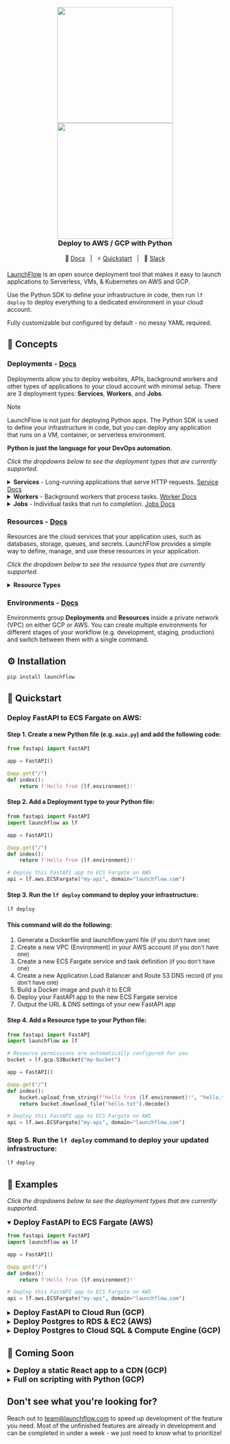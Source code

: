 <div align="center" style="display: flex; flex-direction: column; justify-content: center; margin-top: 16px; margin-bottom: 16px;">
    <a style="align-self: center" href="https://launchflow.com/#gh-dark-mode-only" target="_blank">
        <img  height="auto" width="270" src="https://storage.googleapis.com/launchflow-public-images/launchflow-logo-dark.png#gh-dark-mode-only">
    </a>
    <a style="align-self: center" href="https://launchflow.com/#gh-light-mode-only" target="_blank">
        <img  height="auto" width="270" src="https://storage.googleapis.com/launchflow-public-images/launchflow-logo-light.svg#gh-light-mode-only">
    </a>
    <div style="display: flex; align-content: center; gap: 4px; justify-content: center;   border-bottom: none;">
        <h3 style="margin-top: 0px; margin-bottom: 0px; border-bottom: none; text-align: start;">
            Deploy to AWS / GCP with Python
        </h3>
    </div>
</div>
<div style="text-align: center;" align="center">

📖 [Docs](https://docs.launchflow.com/) &nbsp; | &nbsp; ⚡ [Quickstart](https://docs.launchflow.com/docs/get-started) &nbsp; | &nbsp; 👋 [Slack](https://join.slack.com/t/launchflowusers/shared_invite/zt-27wlowsza-Uiu~8hlCGkvPINjmMiaaMQ)

</div>

[LaunchFlow](https://launchflow.com/) is an open source deployment tool that makes it easy to launch applications to Serverless, VMs, & Kubernetes on AWS and GCP.

Use the Python SDK to define your infrastructure in code, then run `lf deploy` to deploy everything to a dedicated environment in your cloud account.

Fully customizable but configured by default - no messy YAML required.

## 🧠 Concepts

### Deployments - [Docs](https://docs.launchflow.com/docs/concepts/deployments)

Deployments allow you to deploy websites, APIs, background workers and other types of applications to your cloud account with minimal setup. There are 3 deployment types: **Services**, **Workers**, and **Jobs**.

> [!NOTE]
> LaunchFlow is not just for deploying Python apps. The Python SDK is used to define your infrastructure in code, but you can deploy any application that runs on a VM, container, or serverless environment.
>
> <b>Python is just the language for your DevOps automation.</b>

_Click the dropdowns below to see the deployment types that are currently supported._
<details>
<summary>
<strong>Services</strong> - Long-running applications that serve HTTP requests.
<a href="https://docs.launchflow.com/docs/concepts/deployments#services">Service Docs</a>
</summary>

- Static Websites
  - [ ] (AWS) S3 Backend - coming soon
  - [ ] (GCP) GCS Backend - coming soon
- Serverless APIs
  - [ ] (AWS) Lambda Service - coming soon
  - [x] (GCP) Cloud Run Service - [Docs](https://docs.launchflow.com/docs/services/gcp/cloud-run)
- Auto-Scaling VMs
  - [x] (AWS) ECS Fargate Service - [Docs](https://docs.launchflow.com/docs/services/aws/ec2-fargate) 
  - [x] (GCP) Compute Engine Service - [Docs](https://docs.launchflow.com/docs/services/gcp/compute-engine)
- Kubernetes Clusters
  - [ ] (AWS) EKS - coming soon
  - [x] (GCP) GKE - [Docs](https://docs.launchflow.com/docs/services/gcp/gke)

</details>

<details>
<summary>
<strong>Workers</strong> - Background workers that process tasks.
<a href="https://docs.launchflow.com/docs/concepts/deployments#workers">Worker Docs</a>
</summary>

- Serverless Workers
  - [ ] (AWS) Lambda Worker - coming soon
  - [ ] (GCP) Cloud Run Worker - coming soon
- Auto-Scaling VMs
  - [ ] (AWS) EC2 Worker - coming soon
  - [ ] (GCP) Compute Engine Worker - coming soon
- Kubernetes Clusters
  - [ ] (AWS) EKS Worker - coming soon
  - [ ] (GCP) GKE Worker - coming soon

</details>


<details>
<summary>
<strong>Jobs</strong> - Individual tasks that run to completion.
<a href="https://docs.launchflow.com/docs/concepts/deployments#jobs">Jobs Docs</a>
</summary>

- Serverless Jobs
  - [ ] (AWS) Lambda Job - coming soon
  - [ ] (GCP) Cloud Run Job - coming soon
- Auto-Scaling VMs
  - [ ] (AWS) EC2 Job - coming soon
  - [ ] (GCP) Compute Engine Job - coming soon
- Kubernetes Clusters
  - [ ] (AWS) EKS Job - coming soon
  - [ ] (GCP) GKE Job - coming soon

</details>


### Resources - [Docs](https://docs.launchflow.com/docs/concepts/resources)

Resources are the cloud services that your application uses, such as databases, storage, queues, and secrets. LaunchFlow provides a simple way to define, manage, and use these resources in your application.

_Click the dropdown below to see the resource types that are currently supported._
<details>
<summary>
<strong>Resource Types</strong>
</summary>

  - Cloud Storage
    - [x] (AWS) S3 Bucket - [Docs](https://docs.launchflow.com/docs/resources/aws/s3-bucket)
    - [x] (GCP) GCS Bucket - [Docs](https://docs.launchflow.com/docs/resources/gcp/gcs-bucket)
  - Postgres
    - [x] (AWS) RDS Postgres - [Docs](https://docs.launchflow.com/docs/resources/aws/rds-postgres)
    - [x] (GCP) Cloud SQL Postgres - [Docs](https://docs.launchflow.com/docs/resources/gcp/cloud-sql-postgres)
  - Redis
    - [x] (AWS) ElastiCache Redis - [Docs](https://docs.launchflow.com/docs/resources/aws/elasticache-redis)
    - [x] (GCP) Memorystore Redis - [Docs](https://docs.launchflow.com/docs/resources/gcp/memorystore-redis)
  - Task Queues
    - [x] (AWS) SQS Queue - [Docs](https://docs.launchflow.com/docs/resources/aws/sqs-queue)
    - [x] (GCP) Pub/Sub - [Docs](https://docs.launchflow.com/docs/resources/gcp/pubsub-topic)
    - [x] (GCP) Cloud Tasks - [Docs](https://docs.launchflow.com/docs/resources/gcp/cloud-tasks-queue)
  - Secrets
    - [x] (AWS) Secrets Manager - [Docs](https://docs.launchflow.com/docs/resources/aws/secrets-manager)
    - [x] (GCP) Secret Manager - [Docs](https://docs.launchflow.com/docs/resources/gcp/secret-manager)
  - Custom Domains
    - [x] (AWS) Route 53 - [Docs](https://docs.launchflow.com/docs/resources/aws/route53-domain)
    - [x] (GCP) Custom Domain Mapping - [Docs](https://docs.launchflow.com/docs/resources/gcp/custom-domain-mapping)
  - Monitoring & Alerts
    - [ ] (AWS) CloudWatch - coming soon
    - [ ] (GCP) StackDriver - coming soon
  - Custom Terraform Resources - coming soon
  - Custom Pulumi Resources - coming soon

</details>

### Environments - [Docs](https://docs.launchflow.com/docs/concepts/environments)

Environments group **Deployments** and **Resources** inside a private network (VPC) on either GCP or AWS. You can create multiple environments for different stages of your workflow (e.g. development, staging, production) and switch between them with a single command.

</details>

## ⚙️ Installation

```bash
pip install launchflow
```

## 🚀 Quickstart

### Deploy FastAPI to ECS Fargate on AWS:

#### Step 1. Create a new Python file (e.g. `main.py`) and add the following code:

```python
from fastapi import FastAPI

app = FastAPI()

@app.get("/")
def index():
    return f'Hello from {lf.environment}!'
```

#### Step 2. Add a Deployment type to your Python file:

```python
from fastapi import FastAPI
import launchflow as lf

app = FastAPI()

@app.get("/")
def index():
    return f'Hello from {lf.environment}!'

# Deploy this FastAPI app to ECS Fargate on AWS
api = lf.aws.ECSFargate("my-api", domain="launchflow.com")
```

#### Step 3. Run the `lf deploy` command to deploy your infrastructure:

```bash
lf deploy
```

#### This command will do the following:
1. Generate a Dockerfile and launchflow.yaml file <font size="-1">(if you don't have one)</font>
2. Create a new VPC (Environment) in your AWS account <font size="-1">(if you don't have one)</font>
3. Create a new ECS Fargate service and task definition <font size="-1">(if you don't have one)</font>
4. Create a new Application Load Balancer and Route 53 DNS record <font size="-1">(if you don't have one)</font>
5. Build a Docker image and push it to ECR
6. Deploy your FastAPI app to the new ECS Fargate service
7. Output the URL & DNS settings of your new FastAPI app

#### Step 4. Add a Resource type to your Python file:

```python
from fastapi import FastAPI
import launchflow as lf

# Resource permissions are automatically configured for you
bucket = lf.gcp.S3Bucket("my-bucket")

app = FastAPI()

@app.get("/")
def index():
    bucket.upload_from_string(f"Hello from {lf.environment}!", "hello.txt")
    return bucket.download_file("hello.txt").decode()

# Deploy this FastAPI app to ECS Fargate on AWS
api = lf.aws.ECSFargate("my-api", domain="launchflow.com")
```

### Step 5. Run the `lf deploy` command to deploy your updated infrastructure:

```bash
lf deploy
```

## 📖 Examples

_Click the dropdowns below to see the deployment types that are currently supported._

<details open>
<summary><b><font size="+1">Deploy FastAPI to ECS Fargate (AWS)</font></b></summary>

```python
from fastapi import FastAPI
import launchflow as lf

app = FastAPI()

@app.get("/")
def index():
    return f'Hello from {lf.environment}!'

# Deploy this FastAPI app to ECS Fargate on AWS
api = lf.aws.ECSFargate("my-api", domain="launchflow.com")
```

</details>


<details>
<summary><b><font size="+1">Deploy FastAPI to Cloud Run (GCP)</font></b></summary>

```python
from fastapi import FastAPI
import launchflow as lf

app = FastAPI()

@app.get("/")
def index():
    return f'Hello from {lf.environment}!'

# Deploy Postgres hosted on (GCP) Cloud SQL 
api = lf.gcp.CloudRun("my-api", domain="launchflow.com")
```

</details>


<details>


<summary><b><font size="+1">Deploy Postgres to RDS & EC2 (AWS)</font></b></summary>

```python
import launchflow as lf

# Create / Connect to a Postgres Cluster on CloudSQL
postgres = lf.aws.RDSPostgres("postgres-cluster", disk_size_gb=10)

# Or on a Compute Engine VM
postgres = lf.aws.ComputeEnginePostgres("postgres-vm")

if __name__ == "__main__":
    # Built-in utility methods for using Postgres
    postgres.query("SELECT * FROM my_table")

    # Built-in connectors for Python ORMs
    postgres.sqlalchemy_engine()
    postgres.django_settings()
```

</details>

<details>
<summary><b><font size="+1">Deploy Postgres to Cloud SQL & Compute Engine (GCP)</font></b></summary>

```python
import launchflow as lf

# Create / Connect to a Postgres Cluster on CloudSQL
postgres = lf.gcp.CloudSQLPostgres("postgres-cluster", disk_size_gb=10)

# Or on a Compute Engine VM
postgres = lf.gcp.ComputeEnginePostgres("postgres-vm")

if __name__ == "__main__":
    # Built-in utility methods for using Postgres
    postgres.query("SELECT * FROM my_table")

    # Built-in connectors for Python ORMs
    postgres.sqlalchemy_engine()
    postgres.django_settings()
```

</details>

## 👀 Coming Soon

<details>
<summary><b><font size="+1">Deploy a static React app to a CDN (GCP)</font></b></summary>

> [!IMPORTANT]  
> This example is not yet available in the LaunchFlow Python SDK.

```python
import launchflow as lf

# Deploy a static React app to a GCS Bucket with a CDN
bucket = lf.gcp.BackendBucket(
    "react-app", "./dst" domain=f"{lf.environment}.app.launchflow.com"
)

if __name__ == "__main__":
   # Use Python to easily automate non-Python applications
  print(f"Bucket URL: {bucket.url}")
```

</details>

<details>
<summary><b><font size="+1">Full on scripting with Python  (GCP)</font></b></summary>

> [!IMPORTANT]  
> This example is not yet available in the LaunchFlow Python SDK.

```python
import launchflow as lf


backend = lf.gcp.CloudRun(
    "fastapi-api", domain=f"{lf.environment}.api.launchflow.com"
)

frontend = lf.gcp.BackendBucket(
    "react-static-app",
    static_directory="./dst",
    domain=f"{lf.environment}.console.launchflow.com",
    env={
        "LAUNCHFLOW_API_URL": backend.url
    }
)

result = lf.deploy(backend, frontend, environment="dev")

if not result.successful:
    print(result.error)
    exit(1)

print(f"Frontend URL: {frontend.url}")
print(f"Backend URL: {backend.url}")
```

</details>

## Don't see what you're looking for?
Reach out to team@launchflow.com to speed up development of the feature you need. Most of the unfinished features are already in development and can be completed in under a week - we just need to know what to prioritize!